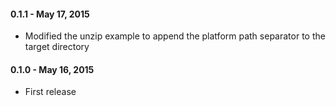
#### 0.1.1 - May 17, 2015

  * Modified the unzip example to append the platform path separator to the target directory  

#### 0.1.0 - May 16, 2015

  * First release
